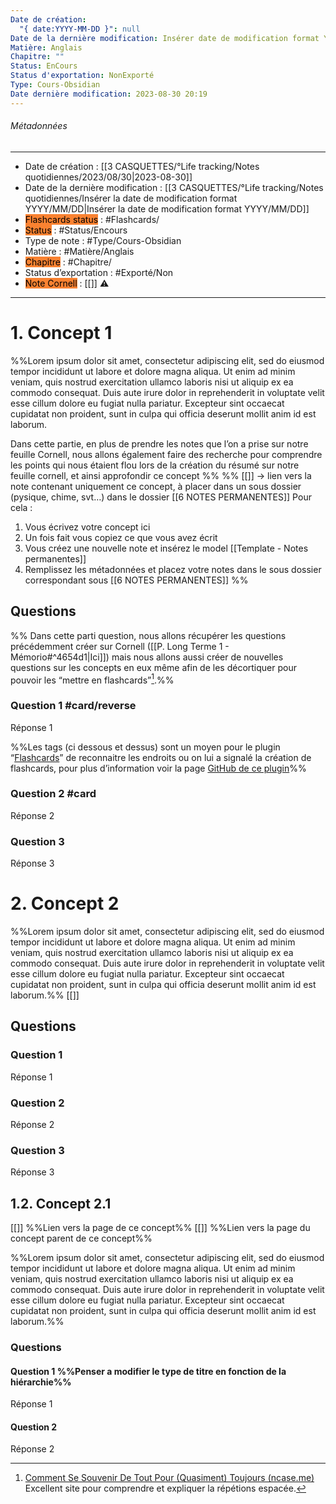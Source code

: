 ```yaml
---
Date de création:
  "{ date:YYYY-MM-DD }": null
Date de la dernière modification: Insérer date de modification format YYYY/MM/DD
Matière: Anglais
Chapitre: ""
Status: EnCours
Status d'exportation: NonExporté
Type: Cours-Obsidian
Date dernière modification: 2023-08-30 20:19
---
```

###### Métadonnées
------- --
- Date de création :  [[3 CASQUETTES/°Life tracking/Notes quotidiennes/2023/08/30|2023-08-30]]
- Date de la dernière modification : [[3 CASQUETTES/°Life tracking/Notes quotidiennes/Insérer la date de modification format YYYY/MM/DD|Insérer la date de modification format YYYY/MM/DD]]
- <mark style='background:#fa8231'>Flashcards status</mark> : #Flashcards/
- <mark style='background:#fa8231'>Status</mark> : #Status/Encours 
- Type de note : #Type/Cours-Obsidian
- Matière : #Matière/Anglais
- <mark style='background:#fa8231'>Chapitre</mark> : #Chapitre/
- Status d’exportation : #Exporté/Non
- <mark style='background:#fa8231'>Note Cornell</mark> : [[]] ⚠️
--- --
# 1. Concept 1

%%Lorem ipsum dolor sit amet, consectetur adipiscing elit, sed do eiusmod tempor incididunt ut labore et dolore magna aliqua. Ut enim ad minim veniam, quis nostrud exercitation ullamco laboris nisi ut aliquip ex ea commodo consequat. Duis aute irure dolor in reprehenderit in voluptate velit esse cillum dolore eu fugiat nulla pariatur. Excepteur sint occaecat cupidatat non proident, sunt in culpa qui officia deserunt mollit anim id est laborum.

Dans cette partie, en plus de prendre les notes que l’on a prise sur notre feuille Cornell, nous allons également faire des recherche pour comprendre les points qui nous étaient flou lors de la création du résumé sur notre feuille cornell, et ainsi approfondir ce concept %%
%%
[[]] → lien vers la note contenant uniquement ce concept, à placer dans un sous dossier (pysique, chime, svt…) dans le dossier [[6 NOTES PERMANENTES]]
Pour cela :
1. Vous écrivez votre concept ici 
2. Un fois fait vous copiez ce que vous avez écrit 
3. Vous créez une nouvelle note et insérez le model [[Template - Notes permanentes]] 
4. Remplissez les métadonnées et placez votre notes dans le sous dossier correspondant sous [[6 NOTES PERMANENTES]]
%%
## Questions

%% Dans cette parti question, nous allons récupérer les questions précédemment créer sur Cornell ([[P. Long Terme 1 - Mémorio#^4654d1|Ici]]) mais nous allons aussi créer de nouvelles questions sur les concepts en eux même afin de les décortiquer pour pouvoir les “mettre en flashcards”[^1].%%

### Question 1 #card/reverse
Réponse 1

%%Les tags (ci dessous et dessus) sont un moyen pour le plugin “[Flashcards](https://github.com/reuseman/flashcards-obsidian)” de reconnaitre les endroits ou on lui a signalé la création de flashcards, pour plus d’information voir la page [GitHub de ce plugin](https://github.com/reuseman/flashcards-obsidian/wiki)%%
### Question 2 #card 
Réponse 2
### Question 3
Réponse 3

# 2. Concept 2

%%Lorem ipsum dolor sit amet, consectetur adipiscing elit, sed do eiusmod tempor incididunt ut labore et dolore magna aliqua. Ut enim ad minim veniam, quis nostrud exercitation ullamco laboris nisi ut aliquip ex ea commodo consequat. Duis aute irure dolor in reprehenderit in voluptate velit esse cillum dolore eu fugiat nulla pariatur. Excepteur sint occaecat cupidatat non proident, sunt in culpa qui officia deserunt mollit anim id est laborum.%%
[[]]
## Questions

### Question 1
Réponse 1
### Question 2
Réponse 2
### Question 3
Réponse 3

## 1.2. Concept 2.1
[[]] %%Lien vers la page de ce concept%%
[[]] %%Lien vers la page du concept parent de ce concept%%

%%Lorem ipsum dolor sit amet, consectetur adipiscing elit, sed do eiusmod tempor incididunt ut labore et dolore magna aliqua. Ut enim ad minim veniam, quis nostrud exercitation ullamco laboris nisi ut aliquip ex ea commodo consequat. Duis aute irure dolor in reprehenderit in voluptate velit esse cillum dolore eu fugiat nulla pariatur. Excepteur sint occaecat cupidatat non proident, sunt in culpa qui officia deserunt mollit anim id est laborum.%%
### Questions
#### Question 1 %%Penser a modifier le type de titre en fonction de la hiérarchie%%
Réponse 1
#### Question 2 
Réponse 2 













[^1]: [Comment Se Souvenir De Tout Pour (Quasiment) Toujours (ncase.me)](https://ncase.me/remember/fr.html) Excellent site pour comprendre et expliquer la répétions espacée.
